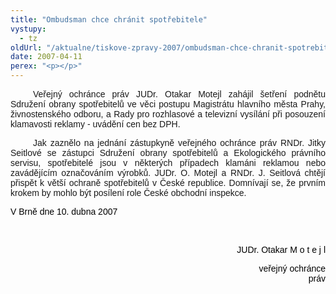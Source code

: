 ```yaml
---
title: "Ombudsman chce chránit spotřebitele"
vystupy:
  - tz
oldUrl: "/aktualne/tiskove-zpravy-2007/ombudsman-chce-chranit-spotrebitele"
date: 2007-04-11
perex: "<p></p>"
---
```


<!-- imported from the old website -->

<p class="Normln" style="TEXT-ALIGN: justify; TEXT-INDENT: 27pt"><span style="FONT-FAMILY: Arial,sans-serif">Veřejný ochránce práv JUDr. </span><span style="FONT-FAMILY: Arial,sans-serif">Otakar Motejl</span><span style="FONT-FAMILY: Arial,sans-serif"> zahájil šetření po</span><span style="FONT-FAMILY: Arial,sans-serif">dn</span><span style="FONT-FAMILY: Arial,sans-serif">ětu Sdružení obran</span><span style="FONT-FAMILY: Arial,sans-serif">y</span><span style="FONT-FAMILY: Arial,sans-serif"> spotřebitelů ve věci postupu Magistrátu hlavního města Prahy, živnostenského odboru</span><span style="FONT-FAMILY: Arial,sans-serif">,</span><span style="FONT-FAMILY: Arial,sans-serif"> a Rady pro rozhlasové a televizní vysílání při poso</span><span style="FONT-FAMILY: Arial,sans-serif">uzení klamavosti reklamy </span><span style="FONT-FAMILY: Arial,sans-serif">- uvádění cen bez DPH.</span></p><p class="Normln" style="TEXT-ALIGN: justify; MARGIN-TOP: 6pt; TEXT-INDENT: 27pt; MARGIN-BOTTOM: 6pt"><span style="FONT-FAMILY: Arial,sans-serif">Jak zaznělo na jednání zástupkyně veřejného ochránce práv RNDr. Jitky Seitlové se zástupci Sdružení </span><span style="FONT-FAMILY: Arial,sans-serif">obrany </span><span style="FONT-FAMILY: Arial,sans-serif">spotřebitelů</span><span style="FONT-FAMILY: Arial,sans-serif"> a </span><span style="FONT-FAMILY: Arial,sans-serif">Ekologického právního servisu, spotřebitelé jsou v některých případech klamáni reklamou nebo zavádějícím označováním výrobků. JUDr. O</span><span style="FONT-FAMILY: Arial,sans-serif">.</span><span style="FONT-FAMILY: Arial,sans-serif"> Motejl a RNDr. J. Seitlová</span><span style="FONT-FAMILY: Arial,sans-serif"> chtějí přispět k větší ochraně spotřebitelů v České republice. Domnívají se, že prvním krokem by mohlo být posíle</span><span style="FONT-FAMILY: Arial,sans-serif">ní role České obchodní inspekce.</span></p><p class="Normln" style="FONT-FAMILY: Arial,sans-serif; COLOR: #000000">V Brně dne 10. dubna 2007</p><p class="Normln"> </p><p class="Normln" style="TEXT-ALIGN: right"><span style="FONT-FAMILY: Arial,sans-serif; COLOR: #000000">JUDr. Otakar M</span><span style="FONT-FAMILY: Arial,sans-serif; COLOR: #000000"> </span><span style="FONT-FAMILY: Arial,sans-serif; COLOR: #000000">o</span><span style="FONT-FAMILY: Arial,sans-serif; COLOR: #000000"> </span><span style="FONT-FAMILY: Arial,sans-serif; COLOR: #000000">t</span><span style="FONT-FAMILY: Arial,sans-serif; COLOR: #000000"> </span><span style="FONT-FAMILY: Arial,sans-serif; COLOR: #000000">e</span><span style="FONT-FAMILY: Arial,sans-serif; COLOR: #000000"> </span><span style="FONT-FAMILY: Arial,sans-serif; COLOR: #000000">j</span><span style="FONT-FAMILY: Arial,sans-serif; COLOR: #000000"> </span><span style="FONT-FAMILY: Arial,sans-serif; COLOR: #000000">l</span></p><p class="Normln" style="TEXT-ALIGN: right; TEXT-INDENT: 35.4pt; FONT-FAMILY: Arial,sans-serif; COLOR: #000000; MARGIN-LEFT: 247.8pt">veřejný ochránce práv</p>
